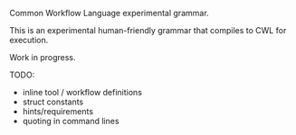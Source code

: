 Common Workflow Language experimental grammar.

This is an experimental human-friendly grammar that compiles to CWL for execution.

Work in progress.

TODO:

* inline tool / workflow definitions
* struct constants
* hints/requirements
* quoting in command lines
